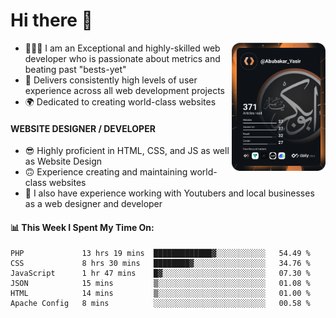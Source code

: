 <link rel="stylesheet" href="./main.css">

# Hi there 👋
<a href="https://app.daily.dev/Abubakar_Yasir"><img src="https://github.com/AbubakarYasir/AbubakarYasir/blob/main/devcard.svg" align="right" width="150" alt="Abubakar Yasir's Dev Card"/></a>

- 👨🏻‍💻 I am an Exceptional and highly-skilled web developer who is passionate about metrics and beating past "bests-yet"
- 👤 Delivers consistently high levels of user experience across all web development projects
- 🌍 Dedicated to creating world-class websites

#### WEBSITE DESIGNER / DEVELOPER

- 😎 Highly proficient in HTML, CSS, and JS
as well as Website Design
- 🙃 Experience creating and maintaining world-class websites
- 💼 I also have experience working with Youtubers and local businesses as a web designer and developer

#### 📊 This Week I Spent My Time On:
<!--START_SECTION:waka-->

```text
PHP             13 hrs 19 mins  █████████████▓░░░░░░░░░░░   54.49 %
CSS             8 hrs 30 mins   ████████▓░░░░░░░░░░░░░░░░   34.76 %
JavaScript      1 hr 47 mins    █▓░░░░░░░░░░░░░░░░░░░░░░░   07.30 %
JSON            15 mins         ▒░░░░░░░░░░░░░░░░░░░░░░░░   01.08 %
HTML            14 mins         ▒░░░░░░░░░░░░░░░░░░░░░░░░   01.00 %
Apache Config   8 mins          ░░░░░░░░░░░░░░░░░░░░░░░░░   00.58 %
```

<!--END_SECTION:waka-->


\
&nbsp;
\
&nbsp;
\
&nbsp;
\
&nbsp;

